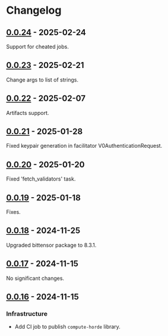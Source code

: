 # Changelog

<!-- towncrier release notes start -->

## [0.0.24](https://github.com/backend-developers-ltd/ComputeHorde/releases/tag/library-v0.0.24) - 2025-02-24


Support for cheated jobs.


## [0.0.23](https://github.com/backend-developers-ltd/ComputeHorde/releases/tag/library-v0.0.23) - 2025-02-21


Change args to list of strings.


## [0.0.22](https://github.com/backend-developers-ltd/ComputeHorde/releases/tag/library-v0.0.22) - 2025-02-07


Artifacts support.


## [0.0.21](https://github.com/backend-developers-ltd/ComputeHorde/releases/tag/library-v0.0.21) - 2025-01-28


Fixed keypair generation in facilitator V0AuthenticationRequest.


## [0.0.20](https://github.com/backend-developers-ltd/ComputeHorde/releases/tag/library-v0.0.20) - 2025-01-20


Fixed 'fetch_validators' task.


## [0.0.19](https://github.com/backend-developers-ltd/ComputeHorde/releases/tag/library-v0.0.19) - 2025-01-18


Fixes.


## [0.0.18](https://github.com/backend-developers-ltd/ComputeHorde/releases/tag/library-v0.0.18) - 2024-11-25


Upgraded bittensor package to 8.3.1.


## [0.0.17](https://github.com/backend-developers-ltd/ComputeHorde/releases/tag/library-v0.0.17) - 2024-11-15


No significant changes.


## [0.0.16](https://github.com/backend-developers-ltd/ComputeHorde/releases/tag/library-v0.0.16) - 2024-11-15


### Infrastructure

- Add CI job to publish `compute-horde` library.
